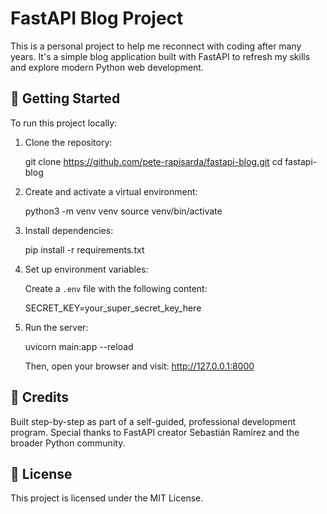 # FastAPI Blog Project

This is a personal project to help me reconnect with coding after many years. It's a simple blog application built with FastAPI to refresh my skills and explore modern Python web development.

## 🚀 Getting Started

To run this project locally:

1. Clone the repository:

   git clone https://github.com/pete-rapisarda/fastapi-blog.git
   cd fastapi-blog

2. Create and activate a virtual environment:

   python3 -m venv venv
   source venv/bin/activate

3. Install dependencies:

   pip install -r requirements.txt

4. Set up environment variables:

   Create a `.env` file with the following content:

   SECRET_KEY=your_super_secret_key_here

5. Run the server:

   uvicorn main:app --reload

   Then, open your browser and visit: http://127.0.0.1:8000

## 🧠 Credits

Built step-by-step as part of a self-guided, professional development program.
Special thanks to FastAPI creator Sebastián Ramírez and the broader Python community.

## 📄 License

This project is licensed under the MIT License.
